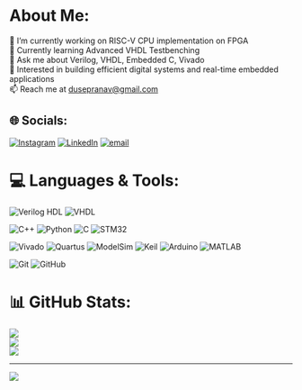 # About Me:
🔭 I’m currently working on RISC-V CPU implementation on FPGA<br>🌱 Currently learning Advanced VHDL Testbenching <br>💬 Ask me about Verilog, VHDL, Embedded C, Vivado<br>🧠 Interested in building efficient digital systems and real-time embedded applications<br>📫 Reach me at dusepranav@gmail.com


## 🌐 Socials:
[![Instagram](https://img.shields.io/badge/Instagram-%23E4405F.svg?logo=Instagram&logoColor=white)](https://instagram.com/pranav_duse) 
[![LinkedIn](https://img.shields.io/badge/LinkedIn-%230077B5.svg?logo=linkedin&logoColor=white)](https://www.linkedin.com/in/pranav-duse-20034227a?lipi=urn%3Ali%3Apage%3Ad_flagship3_profile_view_base_contact_details%3BGw%2BEyHl6QhmBS%2BwWCq%2BjIA%3D%3D) 
[![email](https://img.shields.io/badge/Email-D14836?logo=gmail&logoColor=white)](mailto:dusepranav@gmail.com) 

# 💻 Languages & Tools:
<!-- HDL -->
![Verilog HDL](https://img.shields.io/badge/Verilog%20HDL-blue?style=for-the-badge&logo=verilog&logoColor=white)
![VHDL](https://img.shields.io/badge/VHDL-gray?style=for-the-badge&logo=fpga&logoColor=white)

<!-- Programming Languages, Embedded C & MCUs -->
![C++](https://img.shields.io/badge/c++-%2300599C.svg?style=for-the-badge&logo=c%2B%2B&logoColor=white) 
![Python](https://img.shields.io/badge/python-3670A0?style=for-the-badge&logo=python&logoColor=ffdd54) 
![C](https://img.shields.io/badge/c-%2300599C.svg?style=for-the-badge&logo=c&logoColor=white)
![STM32](https://img.shields.io/badge/STM32-03234B?style=for-the-badge&logo=stmicroelectronics&logoColor=white)

<!-- IDEs & Tools -->
![Vivado](https://img.shields.io/badge/Vivado-Design%20Suite-yellow?style=for-the-badge&logo=xilinx&logoColor=white)
![Quartus](https://img.shields.io/badge/Quartus-II-blue?style=for-the-badge&logo=intel&logoColor=white)
![ModelSim](https://img.shields.io/badge/ModelSim-EDA-118fdd?style=for-the-badge)
![Keil](https://img.shields.io/badge/Keil-uVision-blue?style=for-the-badge)
![Arduino](https://img.shields.io/badge/Arduino-00979D?style=for-the-badge&logo=arduino&logoColor=white)
![MATLAB](https://img.shields.io/badge/MATLAB-0076A8?style=for-the-badge&logoColor=white)


<!-- Version Control -->
![Git](https://img.shields.io/badge/git-%23F05033.svg?style=for-the-badge&logo=git&logoColor=white)
![GitHub](https://img.shields.io/badge/github-%23121011.svg?style=for-the-badge&logo=github&logoColor=white)


# 📊 GitHub Stats:
![](https://github-readme-stats.vercel.app/api?username=crypticbeast-zip&theme=github_dark&hide_border=false&include_all_commits=false&count_private=false)<br/>
![](https://nirzak-streak-stats.vercel.app/?user=crypticbeast-zip&theme=github_dark&hide_border=false)<br/>
![](https://github-readme-stats.vercel.app/api/top-langs/?username=crypticbeast-zip&theme=github_dark&hide_border=false&include_all_commits=false&count_private=false&layout=compact)

---
[![](https://visitcount.itsvg.in/api?id=crypticbeast-zip&icon=0&color=0)](https://visitcount.itsvg.in)

<!-- Proudly created with GPRM ( https://gprm.itsvg.in ) -->
